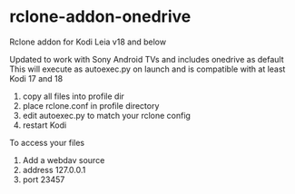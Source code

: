 # rclone-addon-onedrive
Rclone addon for Kodi Leia v18 and below 

Updated to work with Sony Android TVs and includes onedrive as default
This will execute as autoexec.py on launch and is compatible with at least Kodi 17 and 18

1. copy all files into profile dir
2. place rclone.conf in profile directory
3. edit autoexec.py to match your rclone config
4. restart Kodi

To access your files

1. Add a webdav source
2. address 127.0.0.1
3. port 23457

